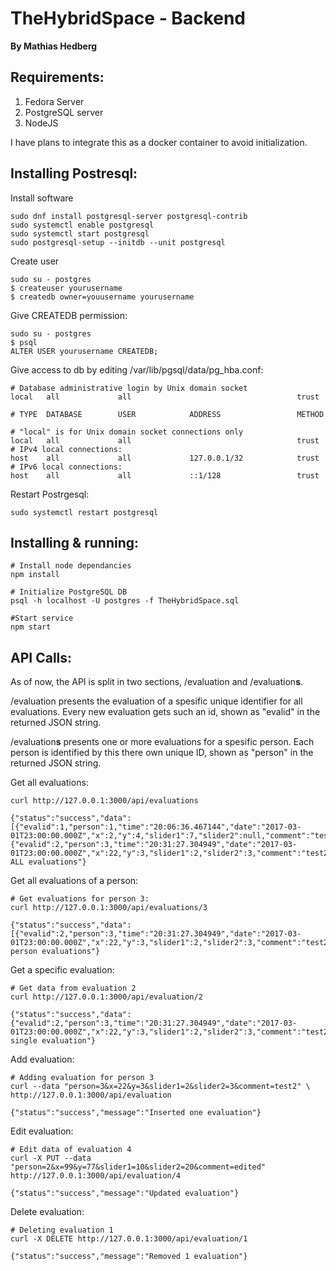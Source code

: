 # TheHybridSpace - Backend
**By Mathias Hedberg**

## Requirements:
1. Fedora Server
2. PostgreSQL server
3. NodeJS

I have plans to integrate this as a docker container to avoid initialization.

## Installing Postresql:

Install software
```
sudo dnf install postgresql-server postgresql-contrib
sudo systemctl enable postgresql
sudo systemctl start postgresql
sudo postgresql-setup --initdb --unit postgresql

```

Create user
```
sudo su - postgres
$ createuser yourusername
$ createdb owner=youusername yourusername
```

Give CREATEDB permission:
```
sudo su - postgres
$ psql
ALTER USER yourusername CREATEDB;
```

Give access to db by editing /var/lib/pgsql/data/pg_hba.conf:
```
# Database administrative login by Unix domain socket
local   all             all                                     trust

# TYPE  DATABASE        USER            ADDRESS                 METHOD

# "local" is for Unix domain socket connections only
local   all             all                                     trust
# IPv4 local connections:
host    all             all             127.0.0.1/32            trust
# IPv6 local connections:
host    all             all             ::1/128                 trust

```

Restart Postrgesql:
```
sudo systemctl restart postgresql
```

## Installing & running:
```
# Install node dependancies
npm install

# Initialize PostgreSQL DB
psql -h localhost -U postgres -f TheHybridSpace.sql

#Start service
npm start
```

## API Calls:
As of now, the API is split in two sections, /evaluation and /evaluation**s**.

/evaluation presents the evaluation of a spesific unique identifier for all evaluations. Every new evaluation gets such an id, shown as "evalid" in the returned JSON string.

/evaluation**s** presents one or more evaluations for a spesific person. Each person is identified by this there own unique ID, shown as "person" in the returned JSON string.

Get all evaluations:
```
curl http://127.0.0.1:3000/api/evaluations

{"status":"success","data":[{"evalid":1,"person":1,"time":"20:06:36.467144","date":"2017-03-01T23:00:00.000Z","x":2,"y":4,"slider1":7,"slider2":null,"comment":"test"},{"evalid":2,"person":3,"time":"20:31:27.304949","date":"2017-03-01T23:00:00.000Z","x":22,"y":3,"slider1":2,"slider2":3,"comment":"test2"}],"message":"Retrieved ALL evaluations"}
```
Get all evaluations of a person:
```
# Get evaluations for person 3:
curl http://127.0.0.1:3000/api/evaluations/3

{"status":"success","data":[{"evalid":2,"person":3,"time":"20:31:27.304949","date":"2017-03-01T23:00:00.000Z","x":22,"y":3,"slider1":2,"slider2":3,"comment":"test2"}],"message":"Retrieved person evaluations"}
```
Get a specific evaluation:
```
# Get data from evaluation 2
curl http://127.0.0.1:3000/api/evaluation/2

{"status":"success","data":{"evalid":2,"person":3,"time":"20:31:27.304949","date":"2017-03-01T23:00:00.000Z","x":22,"y":3,"slider1":2,"slider2":3,"comment":"test2"},"message":"Retrieved single evaluation"}
```

Add evaluation:
```
# Adding evaluation for person 3
curl --data "person=3&x=22&y=3&slider1=2&slider2=3&comment=test2" \
http://127.0.0.1:3000/api/evaluation

{"status":"success","message":"Inserted one evaluation"}
```
Edit evaluation:
```
# Edit data of evaluation 4
curl -X PUT --data "person=2&x=99&y=77&slider1=10&slider2=20&comment=edited" http://127.0.0.1:3000/api/evaluation/4

{"status":"success","message":"Updated evaluation"}
```
Delete evaluation:
```
# Deleting evaluation 1
curl -X DELETE http://127.0.0.1:3000/api/evaluation/1

{"status":"success","message":"Removed 1 evaluation"}
```

